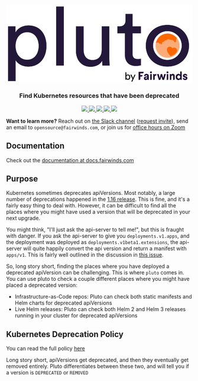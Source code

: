 <div align="center" class="no-border">
  <img src="/img/pluto-logo.png" alt="Pluto Logo">
  <br>
  <h3>Find Kubernetes resources that have been deprecated</h3>
  <a href="https://github.com/FairwindsOps/pluto/releases">
    <img src="https://img.shields.io/github/v/release/FairwindsOps/pluto">
  </a>
  <a href="https://goreportcard.com/report/github.com/FairwindsOps/pluto">
    <img src="https://goreportcard.com/badge/github.com/FairwindsOps/pluto">
  </a>
  <a href="https://circleci.com/gh/FairwindsOps/pluto.svg">
    <img src="https://circleci.com/gh/FairwindsOps/pluto.svg?style=svg">
  </a>
  <a href="https://codecov.io/gh/FairwindsOps/pluto">
    <img src="https://codecov.io/gh/FairwindsOps/pluto/branch/master/graph/badge.svg">
  </a>
  <a href="https://insights.fairwinds.com/gh/FairwindsOps/pluto">
    <img src="https://insights.fairwinds.com/v0/gh/FairwindsOps/pluto/badge.svg">
  </a>
</div>

**Want to learn more?** Reach out on [the Slack channel](https://fairwindscommunity.slack.com/messages/pluto) ([request invite](https://join.slack.com/t/fairwindscommunity/shared_invite/zt-e3c6vj4l-3lIH6dvKqzWII5fSSFDi1g)), send an email to `opensource@fairwinds.com`, or join us for [office hours on Zoom](https://fairwindscommunity.slack.com/messages/office-hours)

## Documentation
Check out the [documentation at docs.fairwinds.com](https://pluto.docs.fairwinds.com)

## Purpose

Kubernetes sometimes deprecates apiVersions. Most notably, a large number of deprecations happened in the [1.16 release](https://kubernetes.io/blog/2019/07/18/api-deprecations-in-1-16/). This is fine, and it's a fairly easy thing to deal with. However, it can be difficult to find all the places where you might have used a version that will be deprecated in your next upgrade.

You might think, "I'll just ask the api-server to tell me!", but this is fraught with danger. If you ask the api-server to give you `deployments.v1.apps`, and the deployment was deployed as `deployments.v1beta1.extensions`, the api-server will quite happily convert the api version and return a manifest with `apps/v1`. This is fairly well outlined in the discussion in [this issue](https://github.com/kubernetes/kubernetes/issues/58131#issuecomment-356823588).

So, long story short, finding the places where you have deployed a deprecated apiVersion can be challenging. This is where `pluto` comes in. You can use pluto to check a couple different places where you might have placed a deprecated version:
* Infrastructure-as-Code repos: Pluto can check both static manifests and Helm charts for deprecated apiVersions
* Live Helm releases: Pluto can check both Helm 2 and Helm 3 releases running in your cluster for deprecated apiVersions

## Kubernetes Deprecation Policy

You can read the full policy [here](https://kubernetes.io/docs/reference/using-api/deprecation-policy/)

Long story short, apiVersions get deprecated, and then they eventually get removed entirely. Pluto differentiates between these two, and will tell you if a version is `DEPRECATED` or `REMOVED`
